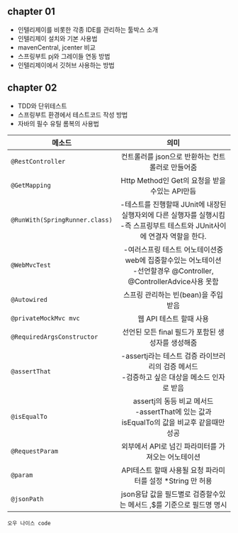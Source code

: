 ## chapter 01
- 인텔리제이를 비롯한 각종 IDE를 관리하는 툴박스 소개
- 인텔리제이 설치와 기본 사용법
- mavenCentral, jcenter 비교
- 스프링부트 pj와 그레이들 연동 방법
- 인텔리제이에서 깃허브 사용하는 방법 

## chapter 02
- TDD와 단위테스트
- 스프링부트 환경에서 테스트코드 작성 방법
- 자바의 필수 유틸 롬복의 사용법
  
메소드 | 의미
    ---|:----:
    `@RestController` | 컨트롤러를 json으로 반환하는 컨트롤러로 만들어줌 |
    `@GetMapping` | Http Method인 Get의 요청을 받을수있는 API만듬 |
    `@RunWith(SpringRunner.class)` | -테스트를 진행할때 JUnit에 내장된 실행자외에 다른 실행자를 실행시킴 <br>-즉 스프링부트 테스트와 JUnit사이에 연결자 역할을 한다.|
    `@WebMvcTest` | -여러스프링 테스트 어노테이션중 web에 집중할수있는 어노테이션 <br>-선언할경우 @Controller, @ControllerAdvice사용 못함|
    `@Autowired` | 스프링 관리하는 빈(bean)을 주입 받음 |
    `@privateMockMvc mvc` | 웹 API 테스트 할때 사용  |
    `@RequiredArgsConstructor` | 선언된 모든 final 필드가 포함된 생성자를 생성해줌 |
    `@assertThat` | -assertj라는 테스트 검증 라이브러리의 검증 메서드<br> -검증하고 싶은 대상을 메소드 인자로 받음
    `@isEqualTo` | assertj의 동등 비교 메서드<br> -assertThat에 있는 값과 isEqualTo의 값을 비교후 같을때만 성공  |
    `@RequestParam` | 외부에서 API로 넘긴 파라미터를 가져오는 어노테이션 |
    `@param` | API테스트 할때 사용될 요청 파라미터를 설정 *String 만 허용 |
    `@jsonPath` | json응답 값을 필드별로 검증할수있는 메서드 ,$를 기준으로 필드명 명시|

```
오우 나이스 code
``` 